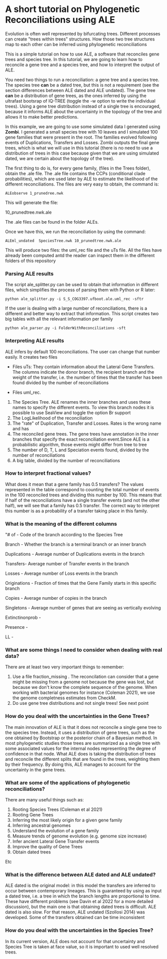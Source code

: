
# A short tutorial on Phylogenetic Reconciliations using ALE

Evolution is often well represented by bifurcating trees. Different processes can create "trees within trees" structures. How those two tree structures map to each other can be inferred using phylogenetic reconciliations 

This is a simple tutorial on how to use ALE, a software that reconciles gene trees and species tree. In this tutorial, we are going to learn how to reconcile a gene tree and a species tree, and how to interpret the output of ALE.

You need two things to run a reconciliation: a gene tree and a species tree. The species tree **can** be a dated tree, but this is not a requirement (see the section differences between ALE dated and ALE undated). The gene tree **can** be a distribution of gene trees, as the ones inferred by using the ultrafast bootsrap of IQ-TREE (toggle the -w option to write the individual trees). Using a gene tree distribution instead of a single tree is encouraged, because it informs ALE about the uncertainty in the topology of the tree and allows it to make better predictions.

In this example, we are going to use some simulated data I generated using **Zombi**. I generated a small species tree with 10 leaves and I simulated 100 gene families that were present in the root. The families evolved following events of Duplications, Transfers and Losses.  Zombi outputs the final gene trees, which is what we will use in this tutorial (there is no need to use a distribution of trees in this case because given that we are using simulated dated, we are certain about the topology of the tree). 

The first thing to do is, for every gene family, (files in the Trees folder), obtain the .ale file. The .ale file contains the CCPs (conditional clade probabilities), which are used later by ALE to estimate the likelihood of the different reconciliations. The files are  very easy to obtain, the command is:

```
ALEobserve 1_prunedree.nwk
```

This will generate the file:


10_prunedtree.nwk.ale


The .ale files can be found in the folder ALEs.


Once we have this, we run the reconciliation by using the command:

```
ALEml_undated  SpeciesTree.nwk 10_prunedtree.nwk.ale
```

This will produce two files: the uml_rec file and the uTs file. All the files have already been computed antd the reader can inspect them in the different folders of this repository

### Parsing ALE results

The script ale_splitter.py can be used to obtain that information in different files, which simplifies the process of parsing them with Python or R later:

```{ssh}
python ale_splitter.py -i S_S_COG3397.ufboot.ale.uml_rec -sftr

```
If the user is dealing with a large number of reconciliations, there is a different and better way to extract that information. This script creates two big tables with all the relevant information per family

```
python ale_parser.py -i FolderWithReconciliations -sft

```
### Interpreting ALE results

ALE infers by default 100 reconciliations. The user can change that number easily.
It creates two files

* Files uTs: They contain information about the Lateral Gene Transfers. The columns indicate the donor branch, the recipient branch and the weight of the transfer, i.e. the number of times that the transfer has been found divided by the number of reconciliations

* Files uml_rec. 

1. The Species Tree. ALE renames the inner branches and uses these names to specify the different events. To view this branch nodes it is possible to use SeaView and toggle the option Br support
2. The LogLikelihood of the reconciliation 
3. The "rate" of Duplication, Transfer and Losses. Rates is the wrong name and has 
4. The reconciled gene trees. The gene trees have annotation in the inner branches that specify the exact reconciliation event.Since ALE is a probabilistic algorithm, those events might differ from tree to tree
5. The number of D, T, L and Speciation events found, divided by the number of reconciliations
6. A big table, divided by the number of reconciliations

### How to interpret fractional values?

What does it mean that a gene family has 0.5 transfers? The values represented in the table correspond to counting the total number of events in the 100 reconciled trees and dividing this number by 100. This means that if half of the reconciliations have a single transfer events (and not the other half), we will see that a family has 0.5 transfer. The correct way to interpret this number is as a probability of a transfer taking place in this family.

### What is the meaning of the different columns

"# of -  Code of the branch according to the Species Tree

Branch - Whether the branch is a terminal branch or an inner branch

Duplications - Average number of Duplications events in the branch

Transfers- Average number of Transfer events in the branch

Losses - Average number of Loss events in the branch

Originations - Fraction of times that the Gene Family starts in this specific branch

Copies - Average number of copies in the branch

Singletons - Average number of genes that are seeing as vertically evolving

Extinctinonprob - 

Presence - 

LL - 


### What are some things I need to consider when dealing with real data?

There are at least two very important things to remember:

1. Use a file fraction_missing . The reconcilation can consider that a gene might be missing from a genome not because the gene was lost, but because we don't know the complete sequence of the genome. When working with bacterial genomes for instance (Coleman 2021),  we use the genome completness estimates from CheckM.
2. Do use gene tree distributions and not single trees! See next point


###  How do you deal with the uncertainties in the Gene Trees?

The main innovation of ALE is that it does not reconcile a single gene tree to the species tree. Instead, it uses a distribution of gene trees, such as the one obtained by Bootstrap or the posterior chain of a Bayesian method. In most phylogenetic studies those trees are summarized as a single tree with some associated values for the internal nodes representing the degree of confidence in that node. What ALE does is taking the distribution of trees and reconcile the different splits that are found in the trees, weighting them by their frequency. By doing this, ALE manages to account for the uncertainty in the gene trees.


### What are some of the applications of phylogenetic reconciliations?

There are many useful things such as:

1. Rooting Species Trees (Coleman et al 2021)
2. Rooting Gene Trees 
3. Inferring the most likely origin for a given gene family
4. Inferring ancestral genomes
5. Understand the evolution of a gene family  
6. Measure trends of genome evolution (e.g. genome size increase)
7. Infer ancient Lateral Gene Transfer events
8. Improve the quality of Gene Trees
9. Obtain dated trees

Etc


### What is the difference between ALE dated and ALE undated?

ALE dated is the original model: in this model the transfers are inferred to occur between contemporary lineages. This is guaranteed by using as input a dated tree, i.e. a tree in which the branch lengths are proportional to time. These have different problems (see Davin et al 2022 for a more detailed discussion), but the main one is that obtaining dated trees is difficult. ALE dated is also slow. For that reason, ALE undated (Szollosi 2014)  was developed. Some of the transfers obtained can be time inconsistent

### How do you deal with the uncertainties in the Species Tree?
In its current version, ALE does not account for that uncertainty and Species Tree is taken at face value, so it is important to used well resolved trees. 
